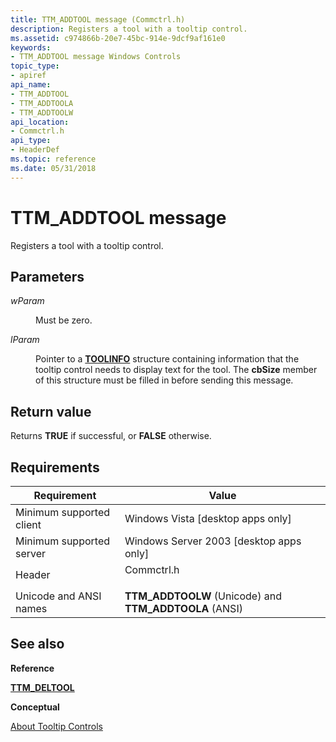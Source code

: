 ```yaml
---
title: TTM_ADDTOOL message (Commctrl.h)
description: Registers a tool with a tooltip control.
ms.assetid: c974866b-20e7-45bc-914e-9dcf9af161e0
keywords:
- TTM_ADDTOOL message Windows Controls
topic_type:
- apiref
api_name:
- TTM_ADDTOOL
- TTM_ADDTOOLA
- TTM_ADDTOOLW
api_location:
- Commctrl.h
api_type:
- HeaderDef
ms.topic: reference
ms.date: 05/31/2018
---
```


# TTM\_ADDTOOL message

Registers a tool with a tooltip control.

## Parameters

<dl> <dt>

*wParam* 
</dt> <dd>Must be zero.</dd> <dt>

*lParam* 
</dt> <dd>

Pointer to a [**TOOLINFO**](/windows/win32/api/commctrl/ns-commctrl-tttoolinfoa) structure containing information that the tooltip control needs to display text for the tool. The **cbSize** member of this structure must be filled in before sending this message.

</dd> </dl>

## Return value

Returns **TRUE** if successful, or **FALSE** otherwise.

## Requirements



| Requirement | Value |
|-------------------------------------|---------------------------------------------------------------------------------------|
| Minimum supported client<br/> | Windows Vista \[desktop apps only\]<br/>                                        |
| Minimum supported server<br/> | Windows Server 2003 \[desktop apps only\]<br/>                                  |
| Header<br/>                   | <dl> <dt>Commctrl.h</dt> </dl> |
| Unicode and ANSI names<br/>   | **TTM\_ADDTOOLW** (Unicode) and **TTM\_ADDTOOLA** (ANSI)<br/>                   |



## See also

<dl> <dt>

**Reference**
</dt> <dt>

[**TTM\_DELTOOL**](ttm-deltool.md)
</dt> <dt>

**Conceptual**
</dt> <dt>

[About Tooltip Controls](tooltip-controls.md)
</dt> </dl>

 

 





